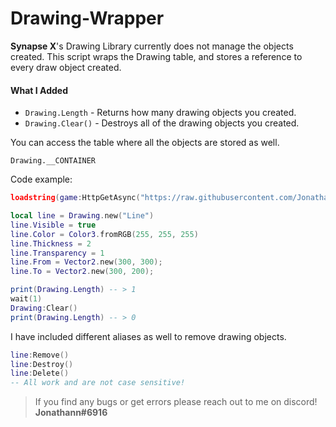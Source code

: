 # Drawing-Wrapper
**Synapse X**'s Drawing Library currently does not manage the objects created.
This script wraps the Drawing table, and stores a reference to every draw object created.

#### What I Added
- `Drawing.Length`  - Returns how many drawing objects you created.
- `Drawing.Clear()` - Destroys all of the drawing objects you created.

You can access the table where all the objects are stored as well.

`Drawing.__CONTAINER`

Code example:
```Lua
loadstring(game:HttpGetAsync("https://raw.githubusercontent.com/Jonathann-0/Drawing-Wrapper/main/main.lua"))() -- place in the beginning of your script

local line = Drawing.new("Line")
line.Visible = true
line.Color = Color3.fromRGB(255, 255, 255)
line.Thickness = 2
line.Transparency = 1
line.From = Vector2.new(300, 300);
line.To = Vector2.new(300, 200);

print(Drawing.Length) -- > 1
wait(1)
Drawing:Clear()
print(Drawing.Length) -- > 0
```

I have included different aliases as well to remove drawing objects.
```lua
line:Remove()
line:Destroy()
line:Delete()
-- All work and are not case sensitive!
```
> If you find any bugs or get errors please reach out to me on discord! **Jonathann#6916**
